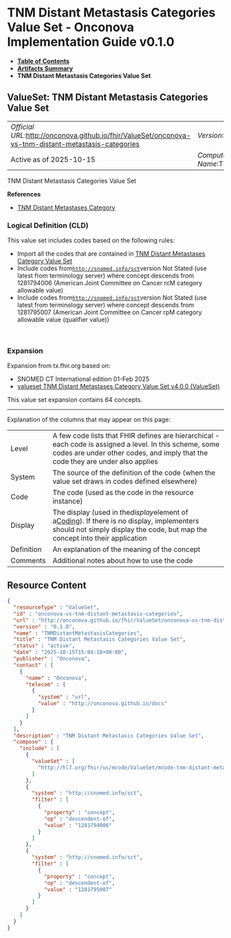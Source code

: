 # TNM Distant Metastasis Categories Value Set - Onconova Implementation Guide v0.1.0

* [**Table of Contents**](toc.md)
* [**Artifacts Summary**](artifacts.md)
* **TNM Distant Metastasis Categories Value Set**

## ValueSet: TNM Distant Metastasis Categories Value Set 

| | |
| :--- | :--- |
| *Official URL*:http://onconova.github.io/fhir/ValueSet/onconova-vs-tnm-distant-metastasis-categories | *Version*:0.1.0 |
| Active as of 2025-10-15 | *Computable Name*:TNMDistantMetastasisCategories |

 
TNM Distant Metastasis Categories Value Set 

 **References** 

* [TNM Distant Metastases Category](StructureDefinition-onconova-tnm-distant-metastases-category.md)

### Logical Definition (CLD)

This value set includes codes based on the following rules:

* Import all the codes that are contained in [TNM Distant Metastases Category Value Set](http://hl7.org/fhir/us/mcode/STU4/ValueSet-mcode-tnm-distant-metastases-category-vs.html)
* Include codes from[`http://snomed.info/sct`](http://www.snomed.org/)version Not Stated (use latest from terminology server) where concept descends from 1281794006 (American Joint Committee on Cancer rcM category allowable value)
* Include codes from[`http://snomed.info/sct`](http://www.snomed.org/)version Not Stated (use latest from terminology server) where concept descends from 1281795007 (American Joint Committee on Cancer rpM category allowable value (qualifier value))

 

### Expansion

Expansion from tx.fhir.org based on:

* SNOMED CT International edition 01-Feb 2025
* [valueset TNM Distant Metastases Category Value Set v4.0.0 (ValueSet)](http://hl7.org/fhir/us/mcode/STU4/ValueSet-mcode-tnm-distant-metastases-category-vs.html)

This value set expansion contains 64 concepts.

-------

 Explanation of the columns that may appear on this page: 

| | |
| :--- | :--- |
| Level | A few code lists that FHIR defines are hierarchical - each code is assigned a level. In this scheme, some codes are under other codes, and imply that the code they are under also applies |
| System | The source of the definition of the code (when the value set draws in codes defined elsewhere) |
| Code | The code (used as the code in the resource instance) |
| Display | The display (used in the*display*element of a[Coding](http://hl7.org/fhir/R4/datatypes.html#Coding)). If there is no display, implementers should not simply display the code, but map the concept into their application |
| Definition | An explanation of the meaning of the concept |
| Comments | Additional notes about how to use the code |



## Resource Content

```json
{
  "resourceType" : "ValueSet",
  "id" : "onconova-vs-tnm-distant-metastasis-categories",
  "url" : "http://onconova.github.io/fhir/ValueSet/onconova-vs-tnm-distant-metastasis-categories",
  "version" : "0.1.0",
  "name" : "TNMDistantMetastasisCategories",
  "title" : "TNM Distant Metastasis Categories Value Set",
  "status" : "active",
  "date" : "2025-10-15T15:04:18+00:00",
  "publisher" : "Onconova",
  "contact" : [
    {
      "name" : "Onconova",
      "telecom" : [
        {
          "system" : "url",
          "value" : "http://onconova.github.io/docs"
        }
      ]
    }
  ],
  "description" : "TNM Distant Metastasis Categories Value Set",
  "compose" : {
    "include" : [
      {
        "valueSet" : [
          "http://hl7.org/fhir/us/mcode/ValueSet/mcode-tnm-distant-metastases-category-vs|4.0.0"
        ]
      },
      {
        "system" : "http://snomed.info/sct",
        "filter" : [
          {
            "property" : "concept",
            "op" : "descendent-of",
            "value" : "1281794006"
          }
        ]
      },
      {
        "system" : "http://snomed.info/sct",
        "filter" : [
          {
            "property" : "concept",
            "op" : "descendent-of",
            "value" : "1281795007"
          }
        ]
      }
    ]
  }
}

```
